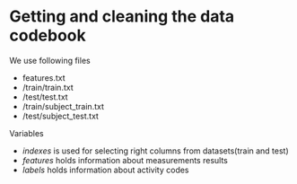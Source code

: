 Getting and cleaning the data codebook
======================================

We use following files

  -  features.txt
  - /train/train.txt
  - /test/test.txt
  - /train/subject_train.txt
  - /test/subject_test.txt
 
Variables

  - *indexes*  is used for selecting right columns
  from datasets(train and test)
  - *features* holds information about measurements results
  - *labels* holds information about activity codes
  